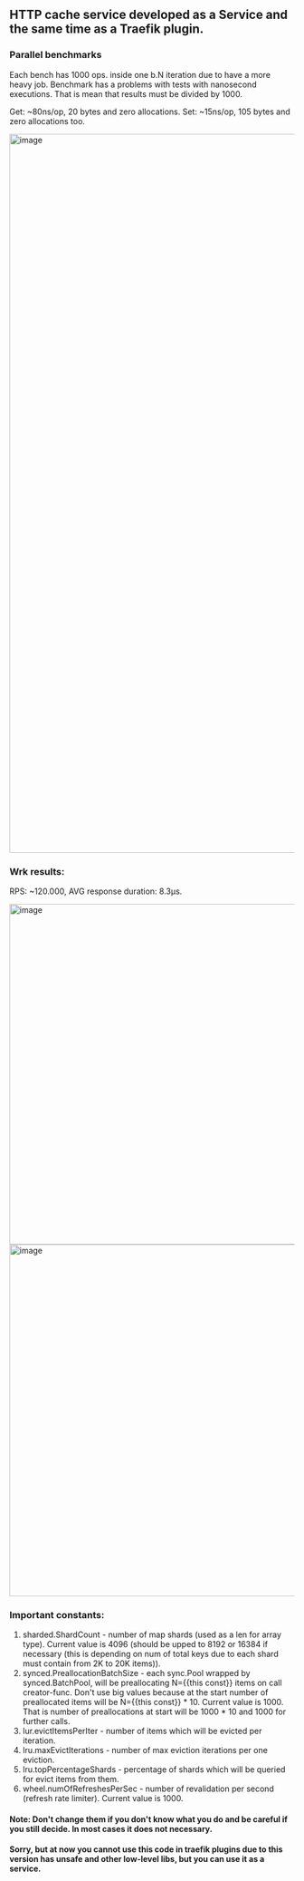 ## HTTP cache service developed as a Service and the same time as a Traefik plugin.

### Parallel benchmarks
Each bench has 1000 ops. inside one b.N iteration due to have a more heavy job. Benchmark has a problems with tests with nanosecond executions. That is mean that results must be divided by 1000.

Get: ~80ns/op, 20 bytes and zero allocations. Set: ~15ns/op, 105 bytes and zero allocations too.

<img width="1269" alt="image" src="https://github.com/user-attachments/assets/6a28aa7d-bda2-4b40-ae34-5248bd60962a" />

### Wrk results:

RPS: ~120.000, AVG response duration: 8.3µs.

<img width="601" alt="image" src="https://github.com/user-attachments/assets/6be0dd4d-4015-4c89-8724-9f55903146f0" />
<img width="621" alt="image" src="https://github.com/user-attachments/assets/9f707945-0cae-4f37-89d7-b558a5d2bc9f" />

### Important constants:
1. sharded.ShardCount - number of map shards (used as a len for array type).
    Current value is 4096 (should be upped to 8192 or 16384 if necessary (this is depending on num of total keys due to each shard must contain from 2K to 20K items)).
2. synced.PreallocationBatchSize - each sync.Pool wrapped by synced.BatchPool, will be preallocating N={{this const}} items on call creator-func.
    Don't use big values because at the start number of preallocated items will be N={{this const}} * 10.
    Current value is 1000. That is number of preallocations at start will be 1000 * 10 and 1000  for further calls.
3. lur.evictItemsPerIter - number of items which will be evicted per iteration.
4. lru.maxEvictIterations - number of max eviction iterations per one eviction.
5. lru.topPercentageShards - percentage of shards which will be queried for evict items from them.
6. wheel.numOfRefreshesPerSec - number of revalidation per second (refresh rate limiter).
    Current value is 1000.
#### Note: Don't change them if you don't know what you do and be careful if you still decide. In most cases it does not necessary. 


#### Sorry, but at now you cannot use this code in traefik plugins due to this version has unsafe and other low-level libs, but you can use it as a service. 
